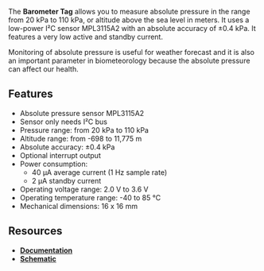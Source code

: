 The **Barometer Tag** allows you to measure absolute pressure in the range from 20 kPa to 110 kPa, or altitude above the sea level in meters. It uses a low-power I²C sensor MPL3115A2 with an absolute accuracy of ±0.4 kPa. It features a very low active and standby current.

Monitoring of absolute pressure is useful for weather forecast and it is also an important parameter in biometeorology because the absolute pressure can affect our health.

## Features

* Absolute pressure sensor MPL3115A2
* Sensor only needs I²C bus
* Pressure range: from 20 kPa to 110 kPa
* Altitude range: from -698 to 11,775 m
* Absolute accuracy: ±0.4 kPa
* Optional interrupt output
* Power consumption:
    * 40 µA average current (1 Hz sample rate)
    * 2 µA standby current
* Operating voltage range: 2.0 V to 3.6 V
* Operating temperature range: -40 to 85 °C
* Mechanical dimensions: 16 x 16 mm

## Resources

* [**Documentation**](https://www.bigclown.com/doc/hardware/about-barometer-tag/)
* [**Schematic**](https://github.com/bigclownlabs/bc-hardware/tree/master/out/bc-tag-barometer)
